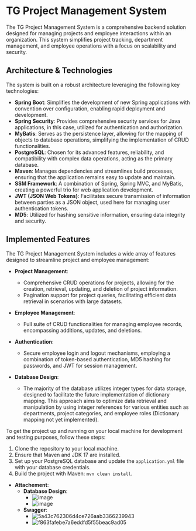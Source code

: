 # TG Project Management System

The TG Project Management System is a comprehensive backend solution designed for managing projects and employee interactions within an organization. This system simplifies project tracking, department management, and employee operations with a focus on scalability and security.

## Architecture & Technologies

The system is built on a robust architecture leveraging the following key technologies:

- **Spring Boot**: Simplifies the development of new Spring applications with convention over configuration, enabling rapid deployment and development.
- **Spring Security**: Provides comprehensive security services for Java applications, in this case, utilized for authentication and authorization.
- **MyBatis**: Serves as the persistence layer, allowing for the mapping of objects to database operations, simplifying the implementation of CRUD functionalities.
- **PostgreSQL**: Chosen for its advanced features, reliability, and compatibility with complex data operations, acting as the primary database.
- **Maven**: Manages dependencies and streamlines build processes, ensuring that the application remains easy to update and maintain.
- **SSM Framework**: A combination of Spring, Spring MVC, and MyBatis, creating a powerful trio for web application development.
- **JWT (JSON Web Tokens)**: Facilitates secure transmission of information between parties as a JSON object, used here for managing user authentication tokens.
- **MD5**: Utilized for hashing sensitive information, ensuring data integrity and security.

## Implemented Features

The TG Project Management System includes a wide array of features designed to streamline project and employee management:

- **Project Management**:
  - Comprehensive CRUD operations for projects, allowing for the creation, retrieval, updating, and deletion of project information.
  - Pagination support for project queries, facilitating efficient data retrieval in scenarios with large datasets.

- **Employee Management**:
  - Full suite of CRUD functionalities for managing employee records, encompassing additions, updates, and deletions.
  
- **Authentication**:
  - Secure employee login and logout mechanisms, employing a combination of token-based authentication, MD5 hashing for passwords, and JWT for session management.
  
- **Database Design**:
  - The majority of the database utilizes integer types for data storage, designed to facilitate the future implementation of dictionary mapping. This approach aims to optimize data retrieval and manipulation by using integer references for various entities such as departments, project categories, and employee roles (Dictionary mapping not yet implemented).

To get the project up and running on your local machine for development and testing purposes, follow these steps:

1. Clone the repository to your local machine.
2. Ensure that Maven and JDK 17 are installed.
3. Set up your PostgreSQL database and update the `application.yml` file with your database credentials.
4. Build the project with Maven: `mvn clean install`.

- **Attachement**:
  - **Database Design**:
    - ![image](https://github.com/Jacooooooob/tg-initiate-project/assets/96058597/e1ce1116-c309-44e8-8211-84cd2d06f2bf)
    - ![image](https://github.com/Jacooooooob/tg-initiate-project/assets/96058597/b0c2aded-e4aa-4d29-b6a7-1a201304574a)
  - **Swagger**:
    - ![5a43c762306d4ce726aab3366239943](https://github.com/Jacooooooob/tg-initiate-project/assets/96058597/02826a13-e7ee-4a15-939d-6ffab97624b8)
    - ![f863fafebe7a6eddfd5f55beac9ad05](https://github.com/Jacooooooob/tg-initiate-project/assets/96058597/30c5b37b-272f-45e1-9d8b-32e65496f9cd)




